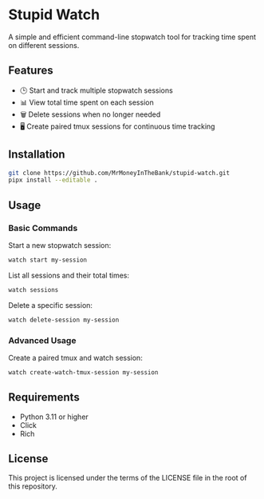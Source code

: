 # Stupid Watch

A simple and efficient command-line stopwatch tool for tracking time spent on different sessions.

## Features

- 🕒 Start and track multiple stopwatch sessions
- 📊 View total time spent on each session
- 🗑️ Delete sessions when no longer needed
- 🖥️ Create paired tmux sessions for continuous time tracking

## Installation

```bash
git clone https://github.com/MrMoneyInTheBank/stupid-watch.git
pipx install --editable .
```

## Usage

### Basic Commands

Start a new stopwatch session:
```bash
watch start my-session
```

List all sessions and their total times:
```bash
watch sessions
```

Delete a specific session:
```bash
watch delete-session my-session
```

### Advanced Usage

Create a paired tmux and watch session:
```bash
watch create-watch-tmux-session my-session
```

## Requirements

- Python 3.11 or higher
- Click
- Rich

## License

This project is licensed under the terms of the LICENSE file in the root of this repository.